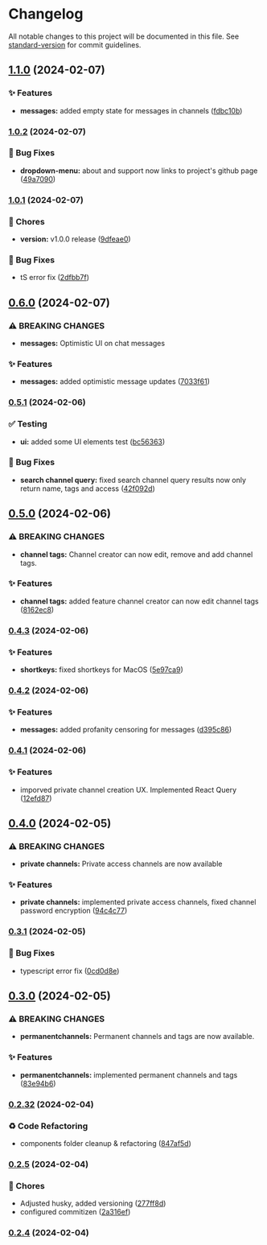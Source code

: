 # Changelog

All notable changes to this project will be documented in this file. See [standard-version](https://github.com/conventional-changelog/standard-version) for commit guidelines.

## [1.1.0](https://github.com/GeorgeCht/anonyma/compare/v1.0.2...v1.1.0) (2024-02-07)


### ✨ Features

* **messages:** added empty state for messages in channels ([fdbc10b](https://github.com/GeorgeCht/anonyma/commit/fdbc10b9f90407b8813d9e138991b42a81c1bb57))

### [1.0.2](https://github.com/GeorgeCht/anonyma/compare/v1.0.1...v1.0.2) (2024-02-07)


### 🐛 Bug Fixes

* **dropdown-menu:** about and support now links to project's github page ([49a7090](https://github.com/GeorgeCht/anonyma/commit/49a709082daf2b4abfdda59aa84991984ce45e87))

### [1.0.1](https://github.com/GeorgeCht/anonyma/compare/v0.6.0...v1.0.1) (2024-02-07)


### 🚚 Chores

* **version:** v1.0.0 release ([9dfeae0](https://github.com/GeorgeCht/anonyma/commit/9dfeae08084e002042258a7761de145603019691))


### 🐛 Bug Fixes

* tS error fix ([2dfbb7f](https://github.com/GeorgeCht/anonyma/commit/2dfbb7f496cca5d2a63a0a1abbcfa9e449ba3b36))

## [0.6.0](https://github.com/GeorgeCht/anonyma/compare/v0.5.1...v0.6.0) (2024-02-07)


### ⚠ BREAKING CHANGES

* **messages:** Optimistic UI on chat messages

### ✨ Features

* **messages:** added optimistic message updates ([7033f61](https://github.com/GeorgeCht/anonyma/commit/7033f61f64adce9b98572d862226773480c87ed0))

### [0.5.1](https://github.com/GeorgeCht/anonyma/compare/v0.5.0...v0.5.1) (2024-02-06)


### ✅ Testing

* **ui:** added some UI elements test ([bc56363](https://github.com/GeorgeCht/anonyma/commit/bc563637af2e1354acc647c296019d4614a4d3f6))


### 🐛 Bug Fixes

* **search channel query:** fixed search channel query results now only return name, tags and access ([42f092d](https://github.com/GeorgeCht/anonyma/commit/42f092d0c0104a444e5d8d5c1e7970660b7195a3))

## [0.5.0](https://github.com/GeorgeCht/anonyma/compare/v0.4.3...v0.5.0) (2024-02-06)


### ⚠ BREAKING CHANGES

* **channel tags:** Channel creator can now edit, remove and add channel tags.

### ✨ Features

* **channel tags:** added feature channel creator can now edit channel tags ([8162ec8](https://github.com/GeorgeCht/anonyma/commit/8162ec829dd455619638628fc597dda9915d8dda))

### [0.4.3](https://github.com/GeorgeCht/anonyma/compare/v0.4.2...v0.4.3) (2024-02-06)


### ✨ Features

* **shortkeys:** fixed shortkeys for MacOS ([5e97ca9](https://github.com/GeorgeCht/anonyma/commit/5e97ca954cabd3250bed7c08da83ffc198d7a852))

### [0.4.2](https://github.com/GeorgeCht/anonyma/compare/v0.4.1...v0.4.2) (2024-02-06)


### ✨ Features

* **messages:** added profanity censoring for messages ([d395c86](https://github.com/GeorgeCht/anonyma/commit/d395c86dbcd42be75707f0f519500757178026e9))

### [0.4.1](https://github.com/GeorgeCht/anonyma/compare/v0.4.0...v0.4.1) (2024-02-06)


### ✨ Features

* imporved private channel creation UX. Implemented React Query ([12efd87](https://github.com/GeorgeCht/anonyma/commit/12efd879a8da0125a69bf2af26fde423ccaf9bde))

## [0.4.0](https://github.com/GeorgeCht/anonyma/compare/v0.3.1...v0.4.0) (2024-02-05)


### ⚠ BREAKING CHANGES

* **private channels:** Private access channels are now available

### ✨ Features

* **private channels:** implemented private access channels, fixed channel password encryption ([94c4c77](https://github.com/GeorgeCht/anonyma/commit/94c4c7782183fa7704a5d0eb3f8f29f5d14e2d55))

### [0.3.1](https://github.com/GeorgeCht/anonyma/compare/v0.3.0...v0.3.1) (2024-02-05)


### 🐛 Bug Fixes

* typescript error fix ([0cd0d8e](https://github.com/GeorgeCht/anonyma/commit/0cd0d8e2dd84dcb1b2e7f40e17d457cab3cb5335))

## [0.3.0](https://github.com/GeorgeCht/anonyma/compare/v0.2.9...v0.3.0) (2024-02-05)


### ⚠ BREAKING CHANGES

* **permanentchannels:** Permanent channels and tags are now available.

### ✨ Features

* **permanentchannels:** implemented permanent channels and tags ([83e94b6](https://github.com/GeorgeCht/anonyma/commit/83e94b6bed1aef9224d6ca1aaccfff47f79c7bc0))

### [0.2.32](https://github.com/GeorgeCht/anonyma/compare/v0.2.5...v0.2.32) (2024-02-04)

### ♻️ Code Refactoring

- components folder cleanup & refactoring ([847af5d](https://github.com/GeorgeCht/anonyma/commit/847af5dce9e1d44ea48b0ab51d2efa94950d992a))

### [0.2.5](https://github.com/GeorgeCht/anonyma/compare/v0.2.4...v0.2.5) (2024-02-04)

### 🚚 Chores

- Adjusted husky, added versioning ([277ff8d](https://github.com/GeorgeCht/anonyma/commit/277ff8d5a04de993ded51ae50790906751db9620))
- configured commitizen ([2a316ef](https://github.com/GeorgeCht/anonyma/commit/2a316efa16059b60c14edd6b50cbb0f3f12d3325))

### [0.2.4](https://github.com/GeorgeCht/anonyma/compare/v0.2.2...v0.2.4) (2024-02-04)
